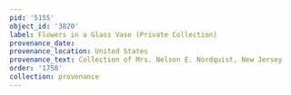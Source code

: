 ```yaml
---
pid: '5155'
object_id: '3820'
label: Flowers in a Glass Vase (Private Collection)
provenance_date:
provenance_location: United States
provenance_text: Collection of Mrs. Nelson E. Nordquist, New Jersey
order: '1758'
collection: provenance
---
```

